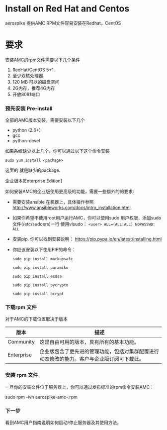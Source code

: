 # Install on Red Hat and Centos

aerospike 提供AMC RPM文件容易安装在Redhat，CentOS


# 要求

安装AMC的rpm文件需要以下几个条件
1. RedHat/CentOS 5+1. 
2. 至少双核处理器
3. 120 MB 可以的磁盘空间
4. 2G内存，推荐4G内存
5. 开放8081端口
 

### 预先安装 Pre-install
 全部的AMC版本安装，需要安装以下几个
* python (2.6+)
* gcc
* python-devel

如果系统缺少以上几个。你可以通过以下这个命令安装

```sudo yum install <package>```

这里的<package> 就是缺少的package.


企业版本[Enterprise Edition]

如何安装AMC的企业版使用更高级的功能，需要一些额外的的要求:

* 需要安装ansible 在机器上，具体操作参照
  http://www.ansibleworks.com/docs/intro_installation.html.

* 如果你希望不使用root用户运行AMC，你可以使用sudo 用户权限，添加sudo文件(/etc/sudoers)一行 使用visudo：
```<user> ALL=(ALL:ALL) NOPASSWD: ALL```

* 安装pip. 你可以找到安装说明： https://pip.pypa.io/en/latest/installing.html

* 你应该安装以下使用PIP的命令：
    
    ```sudo pip install markupsafe```
    
    ```sudo pip install paramiko```
    
    ```sudo pip install ecdsa```
    
    ```sudo pip install pycrypto```
    
    ```sudo pip install bcrypt```



### 下载rpm 文件


对于AMC的下载位置取决于版本


|版本| 描述 |
| -- | -- |
| Community| 这是自由可用的版本，具有所有的基本功能。 |
| Enterprise| 企业版包含了更先进的管理功能，包括对集群配置进行动态修改的能力。客户与企业版订阅可下载此。|


### 安装 rpm 文件
一旦你的安装文件位于服务器上，你可以通过发布标准的rpm命令安装AMC：

sudo rpm -ivh aerospike-amc-<version>.rpm


### 下一步

看到AMC用户指南说明如何启动/停止服务器及其使用方法。
